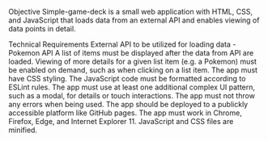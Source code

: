 Objective
Simple-game-deck is a small web application with HTML, CSS, and JavaScript that loads data from an external API and enables viewing of data points in detail.

Technical Requirements
	External API to be utilized for loading data - Pokemon API
	A list of items must be displayed after the data from API are loaded.
	Viewing of more details for a given list item (e.g. a Pokemon) must be enabled on demand, such as when clicking on a list item.
	The app must have CSS styling.
	The JavaScript code must be formatted according to ESLint rules.
	The app must use at least one additional complex UI pattern, such as a modal, for details or touch interactions.
	The app must not throw any errors when being used.
	The app should be deployed to a publickly accessible platform like GitHub pages.
	The app must work in Chrome, Firefox, Edge, and Internet Explorer 11.
JavaScript and CSS files are minified.
